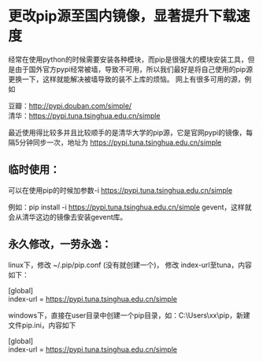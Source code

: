 ﻿# 更改pip源至国内镜像，显著提升下载速度

经常在使用python的时候需要安装各种模块，而pip是很强大的模块安装工具，但是由于国外官方pypi经常被墙，导致不可用，所以我们最好是将自己使用的pip源更换一下，这样就能解决被墙导致的装不上库的烦恼。
网上有很多可用的源，例如

豆瓣：http://pypi.douban.com/simple/  
清华：https://pypi.tuna.tsinghua.edu.cn/simple

最近使用得比较多并且比较顺手的是清华大学的pip源，它是官网pypi的镜像，每隔5分钟同步一次，地址为 https://pypi.tuna.tsinghua.edu.cn/simple
 
## 临时使用：

可以在使用pip的时候加参数-i https://pypi.tuna.tsinghua.edu.cn/simple

例如：pip install -i https://pypi.tuna.tsinghua.edu.cn/simple gevent，这样就会从清华这边的镜像去安装gevent库。
 
## 永久修改，一劳永逸：

linux下，修改 ~/.pip/pip.conf (没有就创建一个)， 修改 index-url至tuna，内容如下：

[global]  
index-url = https://pypi.tuna.tsinghua.edu.cn/simple
 
windows下，直接在user目录中创建一个pip目录，如：C:\Users\xx\pip，新建文件pip.ini，内容如下
 
[global]  
index-url = https://pypi.tuna.tsinghua.edu.cn/simple